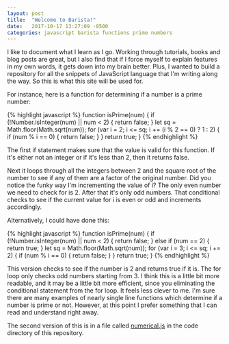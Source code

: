 ```yaml
---
layout: post
title:  "Welcome to Barista!"
date:   2017-10-17 13:27:09 -0500
categories: javascript barista functions prime numbers
---
```

I like to document what I learn as I go. Working through tutorials, books and blog posts are great, but I also find that if I force myself to explain features in my own words, it gets down into my brain better. Plus, I wanted to build a repository for all the snippets of JavaScript language that I'm writing along the way. So this is what this site will be used for.

For instance, here is a function for determining if a number is a prime number:

{% highlight javascript %}
function isPrime(num) {
  if (!Number.isInteger(num) || num < 2) {
    return false;
  }
  let sq = Math.floor(Math.sqrt(num));
  for (var i = 2; i <= sq; i += (i % 2 == 0) ? 1 : 2) {
    if (num % i == 0) {
      return false;
    }
  }
  return true;
}
{% endhighlight %}

The first if statement makes sure that the value is valid for this function. If it's either not an integer or if it's less than 2, then it returns false.

Next it loops through all the integers between 2 and the square root of the number to see if any of them are a factor of the original number. Did you notice the funky way I'm incrementing the value of i? The only even number we need to check for is 2. After that it's only odd numbers. That conditional checks to see if the current value for i is even or odd and increments accordingly.

Alternatively, I could have done this:

{% highlight javascript %}
function isPrime(num) {
  if (!Number.isInteger(num) || num < 2) {
    return false;
  } else if (num == 2) {
    return true;
  }
  let sq = Math.floor(Math.sqrt(num));
  for (var i = 3; i <= sq; i += 2) {
    if (num % i == 0) {
      return false;
    }
  }
  return true;
}
{% endhighlight %}

This version checks to see if the number is 2 and returns true if it is. The for loop only checks odd numbers starting from 3. I think this is a little bit more readable, and it may be a little bit more efficient, since you eliminating the conditional statement from the for loop. It feels less clever to me. I'm sure there are many examples of nearly single line functions which determine if a number is prime or not. However, at this point I prefer something that I can read and understand right away.

The second version of this is in a file called [numerical.js](https://github.com/mullaney/barista/blob/master/functions/numerical.js) in the code directory of this repository.